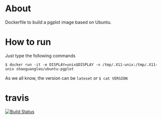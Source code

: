 # About

Dockerfile to build a pgplot image based on Ubuntu.

# How to run

Just type the following commands

```
$ docker run -it -e DISPLAY=unix$DISPLAY -v /tmp/.X11-unix:/tmp/.X11-unix shaoguangleo/ubuntu-pgplot
```

As we all know, the version can be `lateset` or `$ cat VERSION`

# travis

[![Build Status](https://www.travis-ci.org/shaoguangleo/docker-ubuntu-pgplot.svg?branch=master)](https://www.travis-ci.org/shaoguangleo/docker-ubuntu-pgplot)
